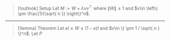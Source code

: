 > [!outlook] Setup
> Let $M:= W+\lambda vv^\top$ where $\left\| W \right\|\leq 1$ and $v\in \left\{  \pm \frac{1}{\sqrt{ n }}  \right\}^n$. 
---
> [!lemma] Theorem
> Let $\kappa I \leq W \leq (1-\kappa)I$ and $v\in \{ \pm 1 / \sqrt{ n } \}^n$. Let $P$